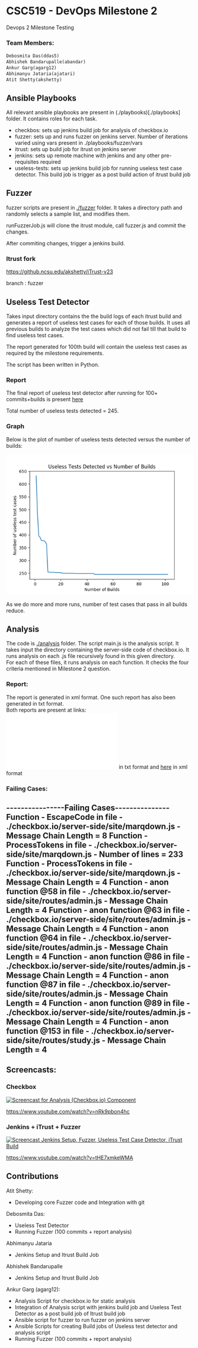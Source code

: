 # CSC519 - DevOps Milestone 2
Devops 2 Milestone Testing
### Team Members:
    Debosmita Das(ddas5)
    Abhishek Bandarupalle(abandar)
    Ankur Garg(agarg12)
    Abhimanyu Jataria(ajatari)
    Atit Shetty(akshetty)

## Ansible Playbooks
All relevant ansible playbooks are present in (./playbooks)[./playbooks] folder.
It contains roles for each task.
- checkbos: sets up jenkins build job for analysis of checkbox.io
- fuzzer: sets up and runs fuzzer on jenkins server. Number of iterations varied using vars present in ./playbooks/fuzzer/vars
- itrust: sets up build job for itrust on jenkins server
- jenkins: sets up remote machine with jenkins and any other pre-requisites required
- useless-tests: sets up jenkins build job for running useless test case detector. This build job is trigger as a post build action of itrust build job

## Fuzzer 
fuzzer scripts are present in [./fuzzer](./fuzzer) folder.
It takes a directory path and randomly selects a sample list, and modifies them.

runFuzzerJob.js will clone the itrust module, call fuzzer.js and commit the changes.

After commiting changes, trigger a jenkins build.

### Itrust fork

https://github.ncsu.edu/akshetty/iTrust-v23

branch : fuzzer

## Useless Test Detector
Takes input directory contains the the build logs of each itrust build and generates a report of useless test cases for each of those builds.
It uses all previous builds to analyze the test cases which did not fail till that build to find useless test cases.

The report generated for 100th build will contain the useless test cases as required by the milestone requirements.

The script has been written in Python.

### Report
The final report of useless test detector after running for 100+ commits+builds is present [here](./useless-tests-detector/useless_test_report.txt)

Total number of useless tests detected = 245.

### Graph
Below is the plot of number of useless tests detected versus the number of builds:

![Graph](./useless-tests-detector/useless-test-graph.png)

As we do more and more runs, number of test cases that pass in all builds reduce.

## Analysis 
The code is [./analysis](./analysis) folder. The script main.js is the analysis script. It takes input the directory containing the server-side code of checkbox.io. It runs analysis on each .js file recursively found in this given directory. <br />
For each of these files, it runs analysis on each function. It checks the four criteria mentioned in Milestone 2 question. <br />

### Report:
The report is generated in xml format. One such report has also been generated in txt format. <br />
Both reports are present at links: ![here](./analysis/analysis.txt) in txt format and [here](./analysis/analysis_report.xml) in xml format

### Failing Cases:
 ----------------Failing Cases---------------
Function -  EscapeCode  in file -  ./checkbox.io/server-side/site/marqdown.js  - Message Chain Length =  8
Function -  ProcessTokens  in file -  ./checkbox.io/server-side/site/marqdown.js  - Number of lines =  233
Function -  ProcessTokens  in file -  ./checkbox.io/server-side/site/marqdown.js  - Message Chain Length =  4
Function -  anon function @58  in file -  ./checkbox.io/server-side/site/routes/admin.js  - Message Chain Length =  4
Function -  anon function @63  in file -  ./checkbox.io/server-side/site/routes/admin.js  - Message Chain Length =  4
Function -  anon function @64  in file -  ./checkbox.io/server-side/site/routes/admin.js  - Message Chain Length =  4
Function -  anon function @86  in file -  ./checkbox.io/server-side/site/routes/admin.js  - Message Chain Length =  4
Function -  anon function @87  in file -  ./checkbox.io/server-side/site/routes/admin.js  - Message Chain Length =  4
Function -  anon function @89  in file -  ./checkbox.io/server-side/site/routes/admin.js  - Message Chain Length =  4
Function -  anon function @153  in file -  ./checkbox.io/server-side/site/routes/study.js  - Message Chain Length =  4
 --------------------------------------------


## Screencasts:

### Checkbox
[![Screencast for Analysis (Checkbox.io) Component](https://img.youtube.com/vi/nRk9pbon4hc/0.jpg)](https://www.youtube.com/watch?v=nRk9pbon4hc)

https://www.youtube.com/watch?v=nRk9pbon4hc

### Jenkins + iTrust + Fuzzer
[![Screencast Jenkins Setup, Fuzzer, Useless Test Case Detector, iTrust Build](https://img.youtube.com/vi/tHE7xmkeWMA/0.jpg)](https://www.youtube.com/watch?v=tHE7xmkeWMA)

https://www.youtube.com/watch?v=tHE7xmkeWMA

## Contributions

Atit Shetty:
- Developing core Fuzzer code and Integration with git

Debosmita Das:
- Useless Test Detector
- Running Fuzzer (100 commits + report analysis)

Abhimanyu Jataria
- Jenkins Setup and Itrust Build Job

Abhishek Bandarupalle
- Jenkins Setup and Itrust Build Job

Ankur Garg (agarg12):
- Analysis Script for checkbox.io for static analysis
- Integration of Analysis script with jenkins build job and Useless Test Detector as a post build job of Itrust build job
- Ansible script for fuzzer to run fuzzer on jenkins server
- Ansible Scripts for creating Build jobs of Useless test detector and analysis script
- Running Fuzzer (100 commits + report analysis)
